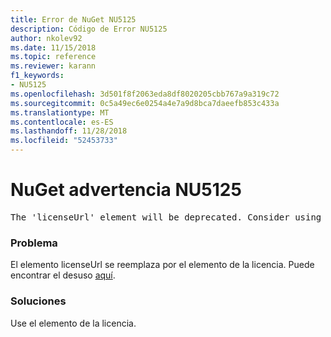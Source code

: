 ```yaml
---
title: Error de NuGet NU5125
description: Código de Error NU5125
author: nkolev92
ms.date: 11/15/2018
ms.topic: reference
ms.reviewer: karann
f1_keywords:
- NU5125
ms.openlocfilehash: 3d501f8f2063eda8df8020205cbb767a9a319c72
ms.sourcegitcommit: 0c5a49ec6e0254a4e7a9d8bca7daeefb853c433a
ms.translationtype: MT
ms.contentlocale: es-ES
ms.lasthandoff: 11/28/2018
ms.locfileid: "52453733"
---
```

# <a name="nuget-warning-nu5125"></a>NuGet advertencia NU5125
<pre>The 'licenseUrl' element will be deprecated. Consider using the 'license' element instead.</pre>

### <a name="issue"></a>Problema

El elemento licenseUrl se reemplaza por el elemento de la licencia. Puede encontrar el desuso [aquí](https://github.com/NuGet/Home/issues/4628).

### <a name="solution"></a>Soluciones

Use el elemento de la licencia.
